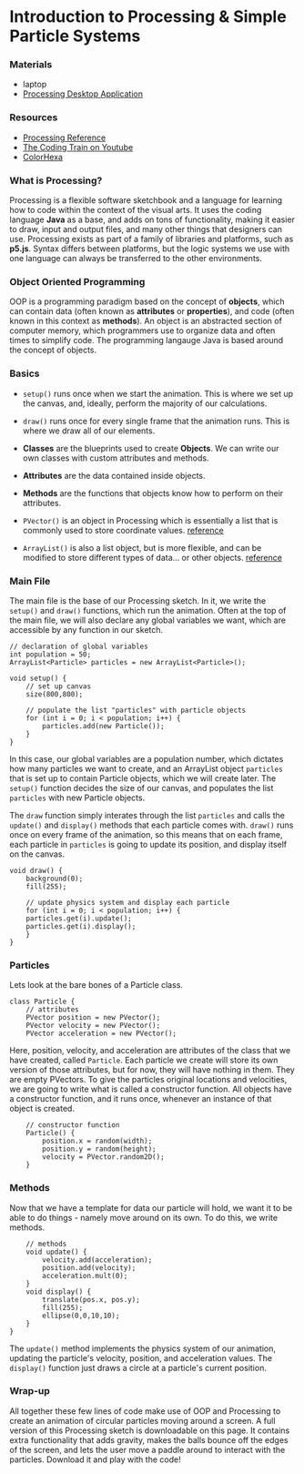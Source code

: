 # Introduction to Processing & Simple Particle Systems

### Materials

- laptop
- [Processing Desktop Application](https://processing.org/download/)

### Resources

- [Processing Reference](https://processing.org/reference/)
- [The Coding Train on Youtube](https://www.youtube.com/user/shiffman)
- [ColorHexa](https://www.colorhexa.com/)

### What is Processing?

Processing is a flexible software sketchbook and a language for learning how to code within the context of the visual arts.
It uses the coding language **Java** as a base, and adds on tons of functionality, making it easier to draw, input and output files, and many other things that designers can use.
Processing exists as part of a family of libraries and platforms, such as **p5.js**. Syntax differs between platforms, but the logic systems we use
with one language can always be transferred to the other environments.

### Object Oriented Programming

OOP is a programming paradigm based on the concept of **objects**, which can contain data (often known as **attributes** or **properties**), and code (often known in this context as **methods**).
An object is an abstracted section of computer memory, which programmers use to organize data and often times to simplify code. The programming langauge Java is based around the concept of objects.

### Basics

- `setup()` runs once when we start the animation. This is where we set up the canvas, and, ideally, perform the majority of our calculations.
- `draw()`  runs once for every single frame that the animation runs. This is where we draw all of our elements.

- **Classes** are the blueprints used to create **Objects**. We can write our own classes with custom attributes and methods.
- **Attributes** are the data contained inside objects.
- **Methods** are the functions that objects know how to perform on their attributes.

- `PVector()` is an object in Processing which is essentially a list that is commonly used to store coordinate values. [reference](https://processing.org/reference/PVector.html)
- `ArrayList()` is also a list object, but is more flexible, and can be modified to store different types of data... or other objects. [reference](https://processing.org/reference/ArrayList.html)

### Main File

The main file is the base of our Processing sketch. In it, we write the `setup()` and `draw()` functions, which run the animation. Often at the top of the main file, we will also declare any global variables we want, which are accessible by any function in our sketch.

```processing
// declaration of global variables
int population = 50;
ArrayList<Particle> particles = new ArrayList<Particle>();

void setup() {
    // set up canvas
    size(800,800);

    // populate the list "particles" with particle objects
    for (int i = 0; i < population; i++) {
        particles.add(new Particle());
    }
}
```
In this case, our global variables are a population number, which dictates how many particles we want to create, and an ArrayList object `particles` that is set up to contain Particle objects, which we will create later.
The `setup()` function decides the size of our canvas, and populates the list `particles` with new Particle objects.

The `draw` function simply interates through the list `particles` and calls the `update()` and `display()` methods that each particle comes with.
`draw()` runs once on every frame of the animation, so this means that on each frame, each particle in `particles` is going to update its position, and display itself on the canvas.

```processing
void draw() {
    background(0);
    fill(255);

    // update physics system and display each particle
    for (int i = 0; i < population; i++) {
    particles.get(i).update();
    particles.get(i).display();
    }
}
```

### Particles

Lets look at the bare bones of a Particle class.

```processing
class Particle {
    // attributes
    PVector position = new PVector();
    PVector velocity = new PVector();
    PVector acceleration = new PVector();
```

Here, position, velocity, and acceleration are attributes of the class that we have created, called `Particle`. Each particle we create will store its own version of those attributes, but for now, they will have nothing in them. They are empty PVectors.
To give the particles original locations and velocities, we are going to write what is called a constructor function. All objects have a constructor function, and it runs once, whenever an instance of that object is created.

```processing
    // constructor function
    Particle() {
        position.x = random(width);
        position.y = random(height);
        velocity = PVector.random2D();
    }
```

### Methods

Now that we have a template for data our particle will hold, we want it to be able to do things - namely move around on its own. To do this, we write methods.

```processing
    // methods
    void update() {
        velocity.add(acceleration);
        position.add(velocity);
        acceleration.mult(0);
    }
    void display() {
        translate(pos.x, pos.y);
        fill(255);
        ellipse(0,0,10,10);
    }
}
```

The `update()` method implements the physics system of our animation, updating the particle's velocity, position, and acceleration values. The `display()` function just draws a circle at a particle's current position.

### Wrap-up

All together these few lines of code make use of OOP and Processing to create an animation of circular particles moving around a screen. A full version of this Processing sketch is downloadable on this page.
It contains extra functionality that adds gravity, makes the balls bounce off the edges of the screen, and lets the user move a paddle around to interact with the particles. Download it and play with the code!

